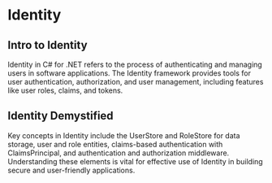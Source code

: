 # Identity

## Intro to Identity
Identity in C# for .NET refers to the process of authenticating and managing users in software applications. The Identity framework provides tools for user authentication, authorization, and user management, including features like user roles, claims, and tokens.

## Identity Demystified
Key concepts in Identity include the UserStore and RoleStore for data storage, user and role entities, claims-based authentication with ClaimsPrincipal, and authentication and authorization middleware. Understanding these elements is vital for effective use of Identity in building secure and user-friendly applications.
